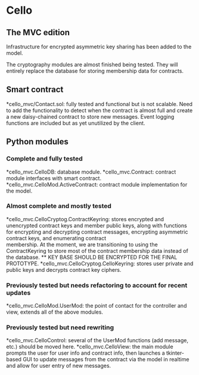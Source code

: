 # Cello
## The MVC edition

Infrastructure for encrypted asymmetric key sharing has been added to the model.

The cryptography modules are almost finished being tested. They will entirely replace the database for storing 
membership data for contracts.

## Smart contract
  *cello_mvc/Contact.sol: fully tested and functional but is not scalable. Need to add the functionality to detect when the contract is almost full and create a new daisy-chained contract to store new messages. Event logging functions are included but as yet unutilized by the client.

## Python modules
### Complete and fully tested
  *cello_mvc.CelloDB: database module.
  *cello_mvc.Contract: contract module interfaces with smart contract.
  *cello_mvc.CelloMod.ActiveContract: contract module implementation for the model.
  
### Almost complete and mostly tested
  *cello_mvc.CelloCryptog.ContractKeyring: stores encrypted and unencrypted contract keys and member public keys,
                                            along with functions for encrypting and decrypting contract messages, 
                                            encrypting asymmetric contract keys, and enumerating contract     
                                            membership.
                                          At the moment, we are transitioning to using the ContractKeyring to 
                                            store most of the contract membership data instead of the database.
                                          ** KEY BASE SHOULD BE ENCRYPTED FOR THE FINAL PROTOTYPE.
  *cello_mvc.CelloCryptog.CelloKeyring: stores user private and public keys and decrypts contract key ciphers.

### Previously tested but needs refactoring to account for recent updates
  *cello_mvc.CelloMod.UserMod: the point of contact for the controller and view, extends all of the above modules.
  
### Previously tested but need rewriting
  *cello_mvc.CelloControl: several of the UserMod functions (add message, etc.) should be moved here.
  *cello_mvc.CelloView: the main module prompts the user for user info and contract info, then launches a tkinter-
                        based GUI to update messages from the contract via the model in realtime and allow for
                        user entry of new messages.
